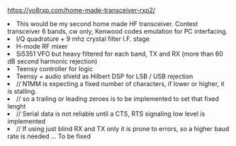 https://yo8rxp.com/home-made-transceiver-rxp2/
<li>This would be my second home made HF transceiver. Contest transceiver 6 bands, cw only, Kenwood codes emulation for PC interfacing.
<li>I/Q quadrature + 9 mhz crystal filter I.F. stage
<li>H-mode RF mixer
<li>Si5351 VFO but heavy filtered for each band, TX and RX (more than 60 dB second harmonic rejection)
<li>Teensy controller for logic
<li>Teensy + audio shield as Hilbert DSP for LSB / USB rejection
<li>// N1MM is expecting a fixed number of characters, if lower or higher, it is stalling. 
<li>// so a trailing or leading zeroes is to be implemented to set that fixed lenght
<li>// Serial data is not reliable until a CTS, RTS signaling low level is implemented
<li>// If using just blind RX and TX only it is prone to errors, so a higher baud rate is needed ... To be fixed  

